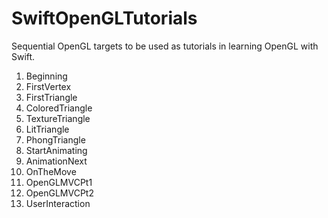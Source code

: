 # SwiftOpenGLTutorials
Sequential OpenGL targets to be used as tutorials in learning OpenGL with Swift.

01. Beginning
02. FirstVertex
03. FirstTriangle
04. ColoredTriangle
05. TextureTriangle
06. LitTriangle
07. PhongTriangle
08. StartAnimating
09. AnimationNext
10. OnTheMove
11. OpenGLMVCPt1
12. OpenGLMVCPt2
13. UserInteraction
